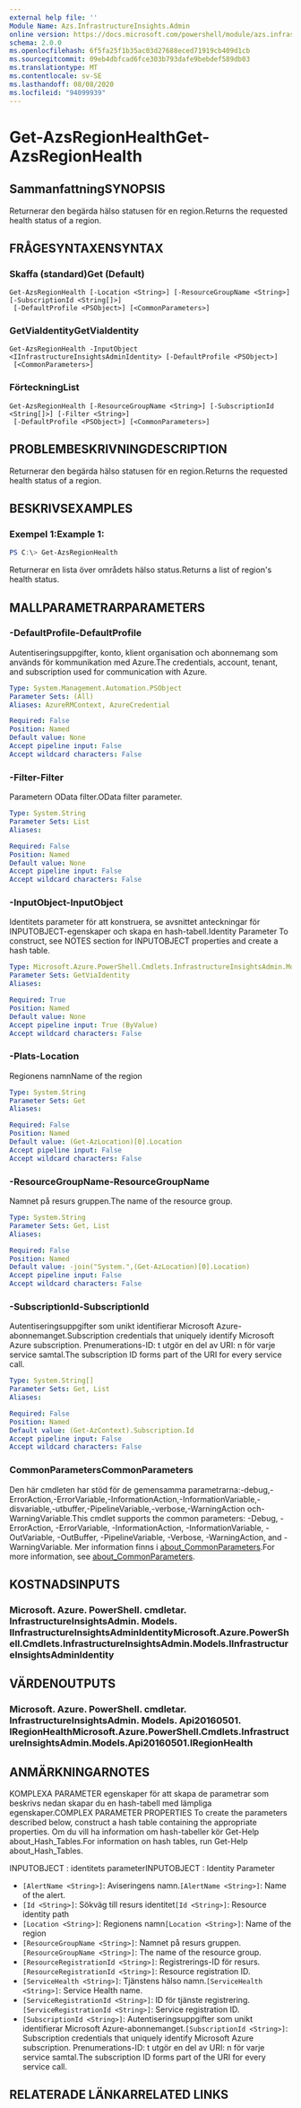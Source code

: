 ```yaml
---
external help file: ''
Module Name: Azs.InfrastructureInsights.Admin
online version: https://docs.microsoft.com/powershell/module/azs.infrastructureinsights.admin/get-azsregionhealth
schema: 2.0.0
ms.openlocfilehash: 6f5fa25f1b35ac03d27688eced71919cb409d1cb
ms.sourcegitcommit: 09eb4dbfcad6fce303b793dafe9bebdef589db03
ms.translationtype: MT
ms.contentlocale: sv-SE
ms.lasthandoff: 08/08/2020
ms.locfileid: "94099939"
---
```

# <span data-ttu-id="e625c-101">Get-AzsRegionHealth</span><span class="sxs-lookup"><span data-stu-id="e625c-101">Get-AzsRegionHealth</span></span>

## <span data-ttu-id="e625c-102">Sammanfattning</span><span class="sxs-lookup"><span data-stu-id="e625c-102">SYNOPSIS</span></span>
<span data-ttu-id="e625c-103">Returnerar den begärda hälso statusen för en region.</span><span class="sxs-lookup"><span data-stu-id="e625c-103">Returns the requested health status of a region.</span></span>

## <span data-ttu-id="e625c-104">FRÅGESYNTAXEN</span><span class="sxs-lookup"><span data-stu-id="e625c-104">SYNTAX</span></span>

### <span data-ttu-id="e625c-105">Skaffa (standard)</span><span class="sxs-lookup"><span data-stu-id="e625c-105">Get (Default)</span></span>
```
Get-AzsRegionHealth [-Location <String>] [-ResourceGroupName <String>] [-SubscriptionId <String[]>]
 [-DefaultProfile <PSObject>] [<CommonParameters>]
```

### <span data-ttu-id="e625c-106">GetViaIdentity</span><span class="sxs-lookup"><span data-stu-id="e625c-106">GetViaIdentity</span></span>
```
Get-AzsRegionHealth -InputObject <IInfrastructureInsightsAdminIdentity> [-DefaultProfile <PSObject>]
 [<CommonParameters>]
```

### <span data-ttu-id="e625c-107">Förteckning</span><span class="sxs-lookup"><span data-stu-id="e625c-107">List</span></span>
```
Get-AzsRegionHealth [-ResourceGroupName <String>] [-SubscriptionId <String[]>] [-Filter <String>]
 [-DefaultProfile <PSObject>] [<CommonParameters>]
```

## <span data-ttu-id="e625c-108">PROBLEMBESKRIVNING</span><span class="sxs-lookup"><span data-stu-id="e625c-108">DESCRIPTION</span></span>
<span data-ttu-id="e625c-109">Returnerar den begärda hälso statusen för en region.</span><span class="sxs-lookup"><span data-stu-id="e625c-109">Returns the requested health status of a region.</span></span>

## <span data-ttu-id="e625c-110">BESKRIVS</span><span class="sxs-lookup"><span data-stu-id="e625c-110">EXAMPLES</span></span>

### <span data-ttu-id="e625c-111">Exempel 1:</span><span class="sxs-lookup"><span data-stu-id="e625c-111">Example 1:</span></span>
```powershell
PS C:\> Get-AzsRegionHealth
```

<span data-ttu-id="e625c-112">Returnerar en lista över områdets hälso status.</span><span class="sxs-lookup"><span data-stu-id="e625c-112">Returns a list of region's health status.</span></span>

## <span data-ttu-id="e625c-113">MALLPARAMETRAR</span><span class="sxs-lookup"><span data-stu-id="e625c-113">PARAMETERS</span></span>

### <span data-ttu-id="e625c-114">-DefaultProfile</span><span class="sxs-lookup"><span data-stu-id="e625c-114">-DefaultProfile</span></span>
<span data-ttu-id="e625c-115">Autentiseringsuppgifter, konto, klient organisation och abonnemang som används för kommunikation med Azure.</span><span class="sxs-lookup"><span data-stu-id="e625c-115">The credentials, account, tenant, and subscription used for communication with Azure.</span></span>

```yaml
Type: System.Management.Automation.PSObject
Parameter Sets: (All)
Aliases: AzureRMContext, AzureCredential

Required: False
Position: Named
Default value: None
Accept pipeline input: False
Accept wildcard characters: False

```

### <span data-ttu-id="e625c-116">-Filter</span><span class="sxs-lookup"><span data-stu-id="e625c-116">-Filter</span></span>
<span data-ttu-id="e625c-117">Parametern OData filter.</span><span class="sxs-lookup"><span data-stu-id="e625c-117">OData filter parameter.</span></span>

```yaml
Type: System.String
Parameter Sets: List
Aliases:

Required: False
Position: Named
Default value: None
Accept pipeline input: False
Accept wildcard characters: False

```

### <span data-ttu-id="e625c-118">-InputObject</span><span class="sxs-lookup"><span data-stu-id="e625c-118">-InputObject</span></span>
<span data-ttu-id="e625c-119">Identitets parameter för att konstruera, se avsnittet anteckningar för INPUTOBJECT-egenskaper och skapa en hash-tabell.</span><span class="sxs-lookup"><span data-stu-id="e625c-119">Identity Parameter To construct, see NOTES section for INPUTOBJECT properties and create a hash table.</span></span>

```yaml
Type: Microsoft.Azure.PowerShell.Cmdlets.InfrastructureInsightsAdmin.Models.IInfrastructureInsightsAdminIdentity
Parameter Sets: GetViaIdentity
Aliases:

Required: True
Position: Named
Default value: None
Accept pipeline input: True (ByValue)
Accept wildcard characters: False

```

### <span data-ttu-id="e625c-120">-Plats</span><span class="sxs-lookup"><span data-stu-id="e625c-120">-Location</span></span>
<span data-ttu-id="e625c-121">Regionens namn</span><span class="sxs-lookup"><span data-stu-id="e625c-121">Name of the region</span></span>

```yaml
Type: System.String
Parameter Sets: Get
Aliases:

Required: False
Position: Named
Default value: (Get-AzLocation)[0].Location
Accept pipeline input: False
Accept wildcard characters: False

```

### <span data-ttu-id="e625c-122">-ResourceGroupName</span><span class="sxs-lookup"><span data-stu-id="e625c-122">-ResourceGroupName</span></span>
<span data-ttu-id="e625c-123">Namnet på resurs gruppen.</span><span class="sxs-lookup"><span data-stu-id="e625c-123">The name of the resource group.</span></span>

```yaml
Type: System.String
Parameter Sets: Get, List
Aliases:

Required: False
Position: Named
Default value: -join("System.",(Get-AzLocation)[0].Location)
Accept pipeline input: False
Accept wildcard characters: False

```

### <span data-ttu-id="e625c-124">-SubscriptionId</span><span class="sxs-lookup"><span data-stu-id="e625c-124">-SubscriptionId</span></span>
<span data-ttu-id="e625c-125">Autentiseringsuppgifter som unikt identifierar Microsoft Azure-abonnemanget.</span><span class="sxs-lookup"><span data-stu-id="e625c-125">Subscription credentials that uniquely identify Microsoft Azure subscription.</span></span>
<span data-ttu-id="e625c-126">Prenumerations-ID: t utgör en del av URI: n för varje service samtal.</span><span class="sxs-lookup"><span data-stu-id="e625c-126">The subscription ID forms part of the URI for every service call.</span></span>

```yaml
Type: System.String[]
Parameter Sets: Get, List
Aliases:

Required: False
Position: Named
Default value: (Get-AzContext).Subscription.Id
Accept pipeline input: False
Accept wildcard characters: False

```

### <span data-ttu-id="e625c-127">CommonParameters</span><span class="sxs-lookup"><span data-stu-id="e625c-127">CommonParameters</span></span>
<span data-ttu-id="e625c-128">Den här cmdleten har stöd för de gemensamma parametrarna:-debug,-ErrorAction,-ErrorVariable,-InformationAction,-InformationVariable,-disvariable,-utbuffer,-PipelineVariable,-verbose,-WarningAction och-WarningVariable.</span><span class="sxs-lookup"><span data-stu-id="e625c-128">This cmdlet supports the common parameters: -Debug, -ErrorAction, -ErrorVariable, -InformationAction, -InformationVariable, -OutVariable, -OutBuffer, -PipelineVariable, -Verbose, -WarningAction, and -WarningVariable.</span></span> <span data-ttu-id="e625c-129">Mer information finns i [about_CommonParameters](http://go.microsoft.com/fwlink/?LinkID=113216).</span><span class="sxs-lookup"><span data-stu-id="e625c-129">For more information, see [about_CommonParameters](http://go.microsoft.com/fwlink/?LinkID=113216).</span></span>

## <span data-ttu-id="e625c-130">KOSTNADS</span><span class="sxs-lookup"><span data-stu-id="e625c-130">INPUTS</span></span>

### <span data-ttu-id="e625c-131">Microsoft. Azure. PowerShell. cmdletar. InfrastructureInsightsAdmin. Models. IInfrastructureInsightsAdminIdentity</span><span class="sxs-lookup"><span data-stu-id="e625c-131">Microsoft.Azure.PowerShell.Cmdlets.InfrastructureInsightsAdmin.Models.IInfrastructureInsightsAdminIdentity</span></span>

## <span data-ttu-id="e625c-132">VÄRDEN</span><span class="sxs-lookup"><span data-stu-id="e625c-132">OUTPUTS</span></span>

### <span data-ttu-id="e625c-133">Microsoft. Azure. PowerShell. cmdletar. InfrastructureInsightsAdmin. Models. Api20160501. IRegionHealth</span><span class="sxs-lookup"><span data-stu-id="e625c-133">Microsoft.Azure.PowerShell.Cmdlets.InfrastructureInsightsAdmin.Models.Api20160501.IRegionHealth</span></span>



## <span data-ttu-id="e625c-134">ANMÄRKNINGAR</span><span class="sxs-lookup"><span data-stu-id="e625c-134">NOTES</span></span>

<span data-ttu-id="e625c-135">KOMPLEXA PARAMETER egenskaper för att skapa de parametrar som beskrivs nedan skapar du en hash-tabell med lämpliga egenskaper.</span><span class="sxs-lookup"><span data-stu-id="e625c-135">COMPLEX PARAMETER PROPERTIES To create the parameters described below, construct a hash table containing the appropriate properties.</span></span> <span data-ttu-id="e625c-136">Om du vill ha information om hash-tabeller kör Get-Help about_Hash_Tables.</span><span class="sxs-lookup"><span data-stu-id="e625c-136">For information on hash tables, run Get-Help about_Hash_Tables.</span></span>

<span data-ttu-id="e625c-137">INPUTOBJECT <IInfrastructureInsightsAdminIdentity> : identitets parameter</span><span class="sxs-lookup"><span data-stu-id="e625c-137">INPUTOBJECT <IInfrastructureInsightsAdminIdentity>: Identity Parameter</span></span>
  - <span data-ttu-id="e625c-138">`[AlertName <String>]`: Aviseringens namn.</span><span class="sxs-lookup"><span data-stu-id="e625c-138">`[AlertName <String>]`: Name of the alert.</span></span>
  - <span data-ttu-id="e625c-139">`[Id <String>]`: Sökväg till resurs identitet</span><span class="sxs-lookup"><span data-stu-id="e625c-139">`[Id <String>]`: Resource identity path</span></span>
  - <span data-ttu-id="e625c-140">`[Location <String>]`: Regionens namn</span><span class="sxs-lookup"><span data-stu-id="e625c-140">`[Location <String>]`: Name of the region</span></span>
  - <span data-ttu-id="e625c-141">`[ResourceGroupName <String>]`: Namnet på resurs gruppen.</span><span class="sxs-lookup"><span data-stu-id="e625c-141">`[ResourceGroupName <String>]`: The name of the resource group.</span></span>
  - <span data-ttu-id="e625c-142">`[ResourceRegistrationId <String>]`: Registrerings-ID för resurs.</span><span class="sxs-lookup"><span data-stu-id="e625c-142">`[ResourceRegistrationId <String>]`: Resource registration ID.</span></span>
  - <span data-ttu-id="e625c-143">`[ServiceHealth <String>]`: Tjänstens hälso namn.</span><span class="sxs-lookup"><span data-stu-id="e625c-143">`[ServiceHealth <String>]`: Service Health name.</span></span>
  - <span data-ttu-id="e625c-144">`[ServiceRegistrationId <String>]`: ID för tjänste registrering.</span><span class="sxs-lookup"><span data-stu-id="e625c-144">`[ServiceRegistrationId <String>]`: Service registration ID.</span></span>
  - <span data-ttu-id="e625c-145">`[SubscriptionId <String>]`: Autentiseringsuppgifter som unikt identifierar Microsoft Azure-abonnemanget.</span><span class="sxs-lookup"><span data-stu-id="e625c-145">`[SubscriptionId <String>]`: Subscription credentials that uniquely identify Microsoft Azure subscription.</span></span> <span data-ttu-id="e625c-146">Prenumerations-ID: t utgör en del av URI: n för varje service samtal.</span><span class="sxs-lookup"><span data-stu-id="e625c-146">The subscription ID forms part of the URI for every service call.</span></span>

## <span data-ttu-id="e625c-147">RELATERADE LÄNKAR</span><span class="sxs-lookup"><span data-stu-id="e625c-147">RELATED LINKS</span></span>

